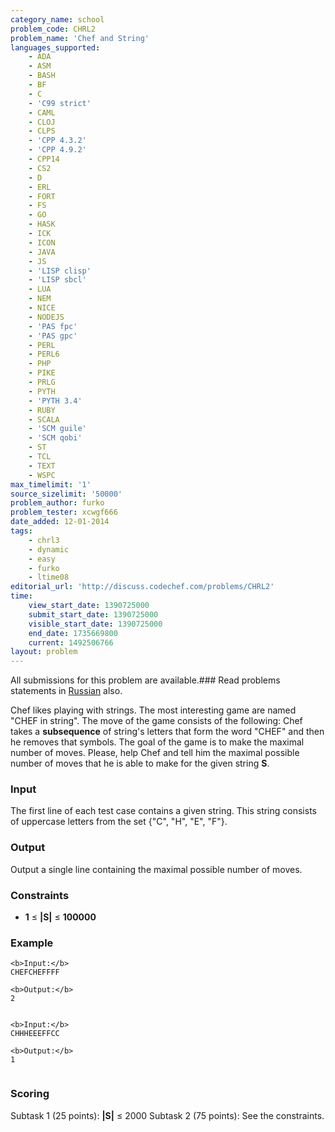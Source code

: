```yaml
---
category_name: school
problem_code: CHRL2
problem_name: 'Chef and String'
languages_supported:
    - ADA
    - ASM
    - BASH
    - BF
    - C
    - 'C99 strict'
    - CAML
    - CLOJ
    - CLPS
    - 'CPP 4.3.2'
    - 'CPP 4.9.2'
    - CPP14
    - CS2
    - D
    - ERL
    - FORT
    - FS
    - GO
    - HASK
    - ICK
    - ICON
    - JAVA
    - JS
    - 'LISP clisp'
    - 'LISP sbcl'
    - LUA
    - NEM
    - NICE
    - NODEJS
    - 'PAS fpc'
    - 'PAS gpc'
    - PERL
    - PERL6
    - PHP
    - PIKE
    - PRLG
    - PYTH
    - 'PYTH 3.4'
    - RUBY
    - SCALA
    - 'SCM guile'
    - 'SCM qobi'
    - ST
    - TCL
    - TEXT
    - WSPC
max_timelimit: '1'
source_sizelimit: '50000'
problem_author: furko
problem_tester: xcwgf666
date_added: 12-01-2014
tags:
    - chrl3
    - dynamic
    - easy
    - furko
    - ltime08
editorial_url: 'http://discuss.codechef.com/problems/CHRL2'
time:
    view_start_date: 1390725000
    submit_start_date: 1390725000
    visible_start_date: 1390725000
    end_date: 1735669800
    current: 1492506766
layout: problem
---
```

All submissions for this problem are available.###  Read problems statements in [Russian](http://www.codechef.com/download/translated/LTIME08/russian/CHRL2.pdf) also.

Chef likes playing with strings. The most interesting game are named "CHEF in string". The move of the game consists of the following: Chef takes a **subsequence** of string's letters that form the word "CHEF" and then he removes that symbols. The goal of the game is to make the maximal number of moves. Please, help Chef and tell him the maximal possible number of moves that he is able to make for the given string **S**.

### Input

 The first line of each test case contains a given string. This string consists of uppercase letters from the set {"C", "H", "E", "F"}.

### Output

Output a single line containing the maximal possible number of moves.

### Constraints

- **1**  ≤ **|S|** ≤ **100000**

### Example

```
<b>Input:</b>
CHEFCHEFFFF

<b>Output:</b>
2


```
```
<b>Input:</b>
CHHHEEEFFCC

<b>Output:</b>
1


```
### Scoring

Subtask 1 (25 points): **|S|** ≤ 2000 
Subtask 2 (75 points): See the constraints.